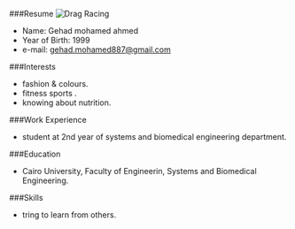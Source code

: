 <!--Headline-->
<!--Image-->
<!--UL-->
###Resume
![Drag Racing](gehad.png)
<!-- URLs-->
      
      

* Name: Gehad mohamed ahmed 
* Year of Birth: 1999 
* e-mail: gehad.mohamed887@gmail.com 

###Interests
* fashion & colours.
* fitness sports .
* knowing about nutrition.
   
###Work Experience

* student at 2nd year of systems and biomedical engineering department.

###Education
* Cairo University, Faculty of Engineerin, Systems and Biomedical Engineering.
       

###Skills
* tring to learn from others.
    

   





